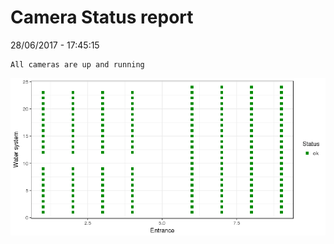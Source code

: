 Camera Status report
================
28/06/2017 - 17:45:15

    All cameras are up and running

![](camreport_files/figure-markdown_github/unnamed-chunk-2-1.png)
